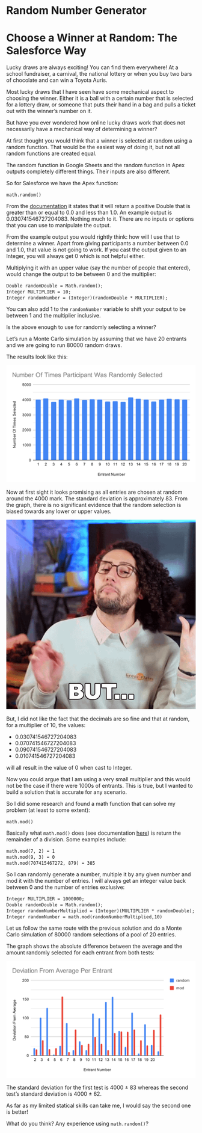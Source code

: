 # Random Number Generator
# Choose a Winner at Random: The Salesforce Way

Lucky draws are always exciting! You can find them everywhere! At a school fundraiser, a carnival, the national lottery or when you buy two bars of chocolate and can win a Toyota Auris.

Most lucky draws that I have seen have some mechanical aspect to choosing the winner. Either it is a ball with a certain number that is selected for a lottery draw, or someone that puts their hand in a bag and pulls a ticket out with the winner’s number on it. 

But have you ever wondered how online lucky draws work that does not necessarily have a mechanical way of determining a winner? 

At first thought you would think that a winner is selected at random using a random function. That would be the easiest way of doing it, but not all random functions are created equal.  

The random function in Google Sheets and the random function in Apex outputs completely different things. Their inputs are also different. 

So for Salesforce we have the Apex function:

```
math.random()
```

From the [documentation](https://developer.salesforce.com/docs/atlas.en-us.apexref.meta/apexref/apex_methods_system_math.htm#apex_System_Math_random) it states that it will return a positive Double that is greater than or equal to 0.0 and less than 1.0. An example output is 0.030741546727204083. Nothing much to it. There are no inputs or options that you can use to manipulate the output.

From the example output you would rightly think: how will I use that to determine a winner. Apart from giving participants a number between 0.0 and 1.0, that value is not going to work. If you cast the output given to an Integer, you will always get 0 which is not helpful either.

Multiplying it with an upper value (say the number of people that entered), would change the output to be between 0 and the multiplier:

```
Double randomDouble = Math.random();
Integer MULTIPLIER = 10;
Integer randomNumber = (Integer)(randomDouble * MULTIPLIER);
```

You can also add 1 to the `randomNumber` variable to shift your output to be between 1 and the multiplier inclusive. 

Is the above enough to use for randomly selecting a winner? 

Let’s run a Monte Carlo simulation by assuming that we have 20 entrants and we are going to run 80000 random draws. 

The results look like this:

![](https://github.com/sfadriaan/Apex-Projects/blob/main/Random-Number-Generator/Number%20Of%20Times%20Participant%20Was%20Randomly%20Selected.svg)

Now at first sight it looks promising as all entries are chosen at random around the 4000 mark. The standard deviation is approximately 83. From the graph, there is no significant evidence that the random selection is biased towards any lower or upper values.

![](https://github.com/sfadriaan/Apex-Projects/blob/main/Random-Number-Generator/but-nicola-foti.gif)

But, I did not like the fact that the decimals are so fine and that at random, for a multiplier of 10, the values:

- 0.030741546727204083
- 0.070741546727204083
- 0.090741546727204083
- 0.010741546727204083

will all result in the value of 0 when cast to Integer. 

Now you could argue that I am using a very small multiplier and this would not be the case if there were 1000s of entrants. This is true, but I wanted to build a solution that is accurate for any scenario.

So I did some research and found a math function that can solve my problem (at least to some extent):

```
math.mod()
```

Basically what `math.mod()` does (see documentation [here](https://developer.salesforce.com/docs/atlas.en-us.apexref.meta/apexref/apex_methods_system_math.htm#apex_System_Math_mod_2)) is return the remainder of a division. Some examples include:

```
math.mod(7, 2) = 1
math.mod(9, 3) = 0
math.mod(707415467272, 879) = 385
```

So I can randomly generate a number, multiple it by any given number and mod it with the number of entries. I will always get an integer value back between 0 and the number of entries exclusive:

```
Integer MULTIPLIER = 1000000;
Double randomDouble = Math.random();
Integer randomNumberMultiplied = (Integer)(MULTIPLIER * randomDouble);
Integer randomNumber = math.mod(randomNumberMultiplied,10)
```

Let us follow the same route with the previous solution and do a Monte Carlo simulation of 80000 random selections of a pool of 20 entries. 

The graph shows the absolute difference between the average and the amount randomly selected for each entrant from both tests: 

![](https://github.com/sfadriaan/Apex-Projects/blob/main/Random-Number-Generator/Deviation%20From%20Average%20Per%20Entrant.svg)

The standard deviation for the first test is 4000 ± 83 whereas the second test’s standard deviation is 4000 ± 62. 

As far as my limited statical skills can take me, I would say the second one is better! 

What do you think? Any experience using `math.random()`?
